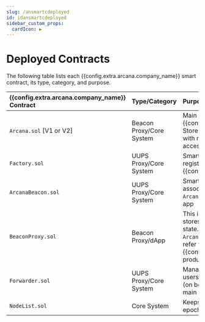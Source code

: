 ```yaml
---
slug: /ansmartcdeployed
id: idansmartcdeployed
sidebar_custom_props:
  cardIcon: ▶️
---
```


# Deployed Contracts

The following table lists each {{config.extra.arcana.company_name}} smart contract, its type, category, and purpose.


|{{config.extra.arcana.company_name}} Contract | Type/Category | Purpose |
|:---| :--- | :------------|
| `Arcana.sol` [V1 or V2] | Beacon Proxy/Core System |  Main logic contract for {{config.extra.arcana.company_name}} Store operations primarily associated with managing user data privacy and access control. |
| `Factory.sol` | UUPS Proxy/Core System | Smart contract generator per app that registers with {{config.extra.arcana.company_name}}|
| `ArcanaBeacon.sol` | UUPS Proxy/Core System | Smart contract to manage the per app association between the latest `Arcana.sol` main logic contract and the app |
| `BeaconProxy.sol` | Beacon Proxy/dApp | This is a per app smart contract that stores the data related to the program state. It interacts with `ArcanaBeacon.sol` smart contract to refer to the latest {{config.extra.arcana.product_name}} product core logic contract. |
| `Forwarder.sol` | UUPS Proxy/Core System | Manages meta transactions for app users. Forwards Gateway proxy calls (on behalf of the app) to `Arcana.sol` main logic contract |
| `NodeList.sol` | Core System | Keeps track of ADKG nodes and their epochs.|
